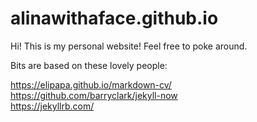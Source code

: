 # alinawithaface.github.io
Hi! This is my personal website! Feel free to poke around.

Bits are based on these lovely people:

https://elipapa.github.io/markdown-cv/  
https://github.com/barryclark/jekyll-now  
https://jekyllrb.com/  